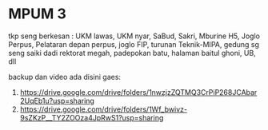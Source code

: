 # MPUM 3
 tkp seng berkesan : UKM lawas, UKM nyar, SaBud, Sakri, Mburine H5, Joglo Perpus, Pelataran depan perpus, joglo FIP, turunan Teknik-MIPA, gedung sg seng saiki dadi rektorat megah, padepokan batu, halaman baitul ghoni, UB, dll

backup dan video ada disini gaes:
1. https://drive.google.com/drive/folders/1nwzjzZQTMQ3CrPiP268JCAbar2UqEb1u?usp=sharing
2. https://drive.google.com/drive/folders/1Wf_bwivz-9sZKzP__TY2ZOOza4JpRwS1?usp=sharing
